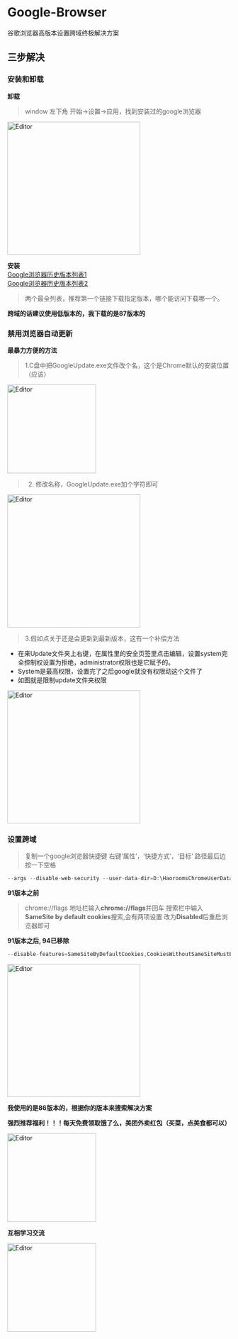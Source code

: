 # Google-Browser
谷歌浏览器高版本设置跨域终极解决方案  

## 三步解决

### 安装和卸载
**卸载**

> window 左下角 开始->设置->应用，找到安装过的google浏览器
<div align="left">
  <img src="https://user-images.githubusercontent.com/21699695/146565378-da7c7610-1569-40e4-a91d-f8705f6c5bd6.png" alt="Editor" width="300">
</div>  

**安装**  
[Google浏览器历史版本列表1](https://www.chromedownloads.net/chrome64win/)  
[Google浏览器历史版本列表2](https://filehippo.com/download_google-chrome/history/)  
> 两个最全列表，推荐第一个链接下载指定版本，哪个能访问下载哪一个。  

**跨域的话建议使用低版本的，我下载的是87版本的**

### 禁用浏览器自动更新
**最暴力方便的方法**  
> 1.C盘中把GoogleUpdate.exe文件改个名，这个是Chrome默认的安装位置（应该）  

<div align="left">
  <img src="https://user-images.githubusercontent.com/21699695/146568603-d7c53216-3ad8-4305-aac2-084df4d723b3.png" alt="Editor" width="200">
</div> 

>2. 修改名称，GoogleUpdate.exe加个字符即可  
<div align="left">
  <img src="https://user-images.githubusercontent.com/21699695/146569451-52cf0345-2c83-4318-a639-d148fbf072b8.png" alt="Editor" width="300">
</div>  

>3.假如点关于还是会更新到最新版本，这有一个补偿方法  
* 在来Update文件夹上右键，在属性里的安全页签里点击编辑，设置system完全控制权设置为拒绝，administrator权限也是它赋予的。
* System是最高权限，设置完了之后google就没有权限动这个文件了
* 如图就是限制update文件夹权限
<div align="left">
  <img src="https://user-images.githubusercontent.com/21699695/146571158-1af191a8-93d7-4714-ad02-c63dc436dca5.png" alt="Editor" width="300">
</div>  

### 设置跨域
> 复制一个google浏览器快捷键 右键‘属性’，‘快捷方式’，‘目标’ 路径最后边按一下空格  

```js
--args --disable-web-security --user-data-dir=D:\HaoroomsChromeUserData
```
**91版本之前**  
> chrome://flags
地址栏输入**chrome://flags**并回车
搜索栏中输入**SameSite by default cookies**搜索,会有两项设置
改为**Disabled**后重启浏览器即可  

**91版本之后, 94已移除**  
```js
--disable-features=SameSiteByDefaultCookies,CookiesWithoutSameSiteMustBeSecure
```
<div align="left">
  <img src="https://user-images.githubusercontent.com/21699695/146574166-2099853c-a11f-4c20-9774-844ac2380db6.png" alt="Editor" width="300">
</div>

**我使用的是86版本的，根据你的版本来搜索解决方案**  

**强烈推荐福利！！！每天免费领取饿了么，美团外卖红包（买菜，点美食都可以）**

<div align="left">
  <img src="https://user-images.githubusercontent.com/21699695/140758752-182a4db2-ec40-4154-a090-4aba56583862.jpg" alt="Editor" width="200">
</div>

**互相学习交流**

<div align="left">
  <img src="https://user-images.githubusercontent.com/21699695/123603292-4f911180-d82c-11eb-809b-9c9f6232ba04.png" alt="Editor" width="200">
</div>
